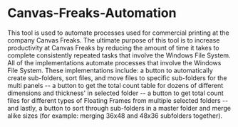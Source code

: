 # Canvas-Freaks-Automation
This tool is used to automate processes used for commercial printing at the company Canvas Freaks. The ultimate purpose of this tool is to increase productivity at Canvas Freaks by reducing the amount of time it takes to complete consistently repeated tasks that involve the Windows File System.
All of the implementations automate processes that involve the Windows File System.
These implementations include:
a button to automatically create sub-folders, sort files, and move files to specific sub-folders for the multi panels --
a button to get the total count table for dozens of different dimensions and thickness' in selected folder --
a button to get total count files for different types of Floating Frames from multiple selected folders --
and lastly, a button to sort through sub-folders in a master folder and merge alike sizes (for example: merging 36x48 and 48x36 subfolders together).
